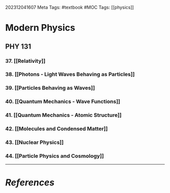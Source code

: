 202312041607
Meta Tags: #textbook #MOC 
Tags: [[physics]]

# Modern Physics

## PHY 131

### 37. [[Relativity]]
### 38. [[Photons - Light Waves Behaving as Particles]]
### 39. [[Particles Behaving as Waves]]
### 40. [[Quantum Mechanics - Wave Functions]]
### 41. [[Quantum Mechanics - Atomic Structure]]
### 42. [[Molecules and Condensed Matter]]
### 43. [[Nuclear Physics]]
### 44. [[Particle Physics and Cosmology]]




---
# *References*